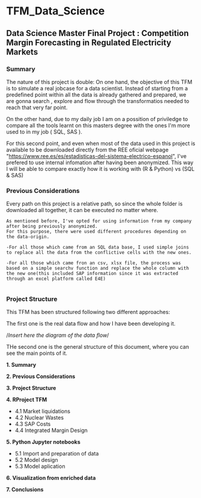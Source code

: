 # TFM_Data_Science
## Data Science Master Final Project : Competition Margin Forecasting in Regulated Electricity Markets

### Summary
The nature of this project is double:
On one hand, the objective of this TFM is to simulate a real jobcase for a data scientist.
Instead of starting from a predefined point within all the data is already gathered and prepared, we are gonna search , explore and flow through the transformatios needed to reach that very far point.

On the other hand, due to my daily job I am on a possition of priviledge to compare all the tools learnt on this masters degree  with the ones I'm more used to in my job ( SQL, SAS ). 

For this second point, and even when most of the data used in this project is available to be downloaded directly from the REE oficial webpage  "https://www.ree.es/es/estadisticas-del-sistema-electrico-espanol", I've prefered to use internal infomation after having been anonymized. This way I will be able to compare exactly how it is working with (R & Python) vs (SQL & SAS)


### Previous Considerations
Every path on this project is a relative path, so since the whole folder is downloaded all together, it can be executed no matter where.

```
As mentioned before, I've opted for using information from my company after being previously anonymized.
For this purpose, there were used different procedures depending on the data-origin.

-For all those which came from an SQL data base, I used simple joins to replace all the data from the conflictive cells with the new ones.

-For all those which came fron an csv, xlsx file, the process was based on a simple searchv function and replace the whole column with the new one(this included SAP information since it was extracted through an excel platform called E4E)


```

### Project Structure
This TFM has been structured following two different approaches:

The first one is the real data flow and how I have been developing it.

/*Insert here the diagram of the data flow*/


THe second one is the general structure of this document, where you can see the main points of it.

**1. Summary**
  
**2. Previous Considerations**

**3. Project Structure**

**4. RProject TFM**
- 4.1 Market liquidations
- 4.2 Nuclear Wastes
- 4.3 SAP Costs
- 4.4 Integrated Margin Design

**5. Python Jupyter notebooks**
- 5.1 Import and preparation of data
- 5.2 Model design
- 5.3 Model aplication

**6. Visualization from enriched data**

**7. Conclusions**

